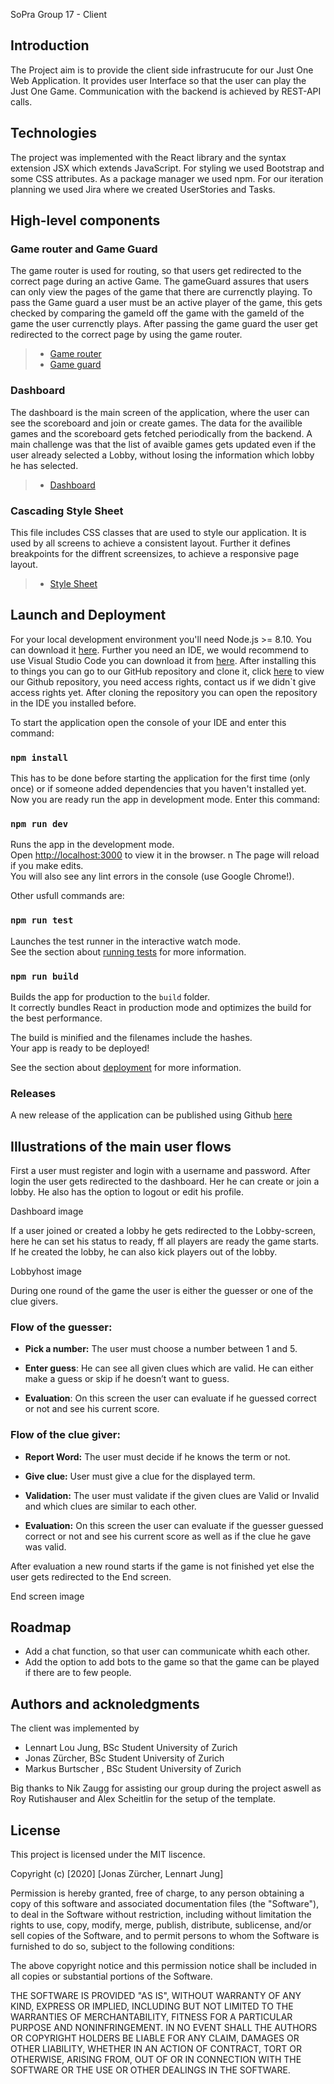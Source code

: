 SoPra Group 17 - Client 


## Introduction

The Project aim is to provide the client side infrastrucute for our Just One Web Application. It provides user Interface so that the user can play the Just One Game. Communication with the backend is achieved by REST-API calls. 

## Technologies

The project was implemented with the React library and the syntax extension JSX which extends JavaScript. For styling we used Bootstrap and some CSS attributes. As a package manager we used npm. For our iteration planning we used Jira where we created UserStories and Tasks. 

## High-level components

### Game router and Game Guard
The game router is used for routing, so that users get redirected to the correct page during an active Game. The gameGuard assures that users can only view the pages of the game that there are currenctly playing. To pass the Game guard a user must be an active player of the game, this gets checked by comparing the gameId off the game with the gameId of the game the user currenctly plays. After passing the game guard the user get redirected to the correct page by using the game router. 
> - [Game router](https://github.com/SOPRA-Group-17/sopra-fs-20-group17-client/blob/master/src/components/shared/routers/GameRouter.js)
> - [Game guard](https://github.com/SOPRA-Group-17/sopra-fs-20-group17-client/blob/master/src/components/shared/routeProtectors/GameGuard.js)
 
### Dashboard
The dashboard is the main screen of the application, where the user can see the scoreboard and join or create games. The data for the availible games and the scoreboard gets fetched periodically from the backend. A main challenge was that the list of avaible games gets updated even if the user already selected a Lobby, without losing the information which lobby he has selected. 
> - [Dashboard](https://github.com/SOPRA-Group-17/sopra-fs-20-group17-client/blob/master/src/components/dashboard/Dashboard.js)


### Cascading Style Sheet
This file includes CSS classes that are used to style our application. It is used by all screens to achieve a consistent layout. Further it defines breakpoints for the diffrent screensizes, to achieve a responsive page layout. 
> - [Style Sheet](https://github.com/SOPRA-Group-17/sopra-fs-20-group17-client/blob/master/src/index.css)


## Launch and Deployment 

For your local development environment you'll need Node.js >= 8.10. You can download it [here](https://nodejs.org).
Further you need an IDE, we would recommend to use Visual Studio Code you can download it from [here](https://code.visualstudio.com/Download).
After installing this to things you can go to our GitHub repository and clone it, click [here](https://github.com/SOPRA-Group-17/sopra-fs-20-group17-client) to view our Github repository, you need access rights, contact us if we didn`t give access rights yet. After cloning the repository you can open the repository in the IDE you installed before. 

To start the application open the console of your IDE and enter this command:

### `npm install`

This has to be done before starting the application for the first time (only once) or if someone added dependencies that you haven't installed yet. 
Now you are ready run the app in development mode. Enter this command: 

### `npm run dev`

Runs the app in the development mode.<br>
Open [http://localhost:3000](http://localhost:3000) to view it in the browser.
n
The page will reload if you make edits.<br>
You will also see any lint errors in the console (use Google Chrome!).

Other usfull commands are:

### `npm run test`

Launches the test runner in the interactive watch mode.<br>
See the section about [running tests](https://facebook.github.io/create-react-app/docs/running-tests) for more information.

### `npm run build`

Builds the app for production to the `build` folder.<br>
It correctly bundles React in production mode and optimizes the build for the best performance.

The build is minified and the filenames include the hashes.<br>
Your app is ready to be deployed!

See the section about [deployment](https://facebook.github.io/create-react-app/docs/deployment) for more information.

### Releases
A new release of the application can be published using Github [here](https://github.com/SOPRA-Group-17/sopra-fs-20-group17-client/releases)

## Illustrations of the main user flows

First a user must register and login with a username and password. 
After login the user gets redirected to the dashboard. Her he can create or join a lobby. He also has the option to logout or edit his profile.

Dashboard image

 If a user joined or created a lobby he gets redirected to the Lobby-screen, here he can set his status to ready, ff all players are ready the game starts.  If he created the lobby, he can also kick players out of the lobby. 

Lobbyhost image

During one round of the game the user is either the guesser or one of the clue givers. 

### Flow of the guesser:
* **Pick a number:** The user must choose a number between 1 and 5.

* **Enter guess**: He can see all given clues which are valid. He can either make a guess or skip if he doesn’t want to guess. 

* **Evaluation**: On this screen the user can evaluate if he guessed correct or not and see his current score. 

### Flow of the clue giver:
* **Report Word:** The user must decide if he knows the term or not.

* **Give clue:** User must give a clue for the displayed term.

* **Validation:** The user must validate if the given clues are Valid or Invalid and which clues are similar to each other. 

* **Evaluation:** On this screen the user can evaluate if the guesser guessed correct or not and see his current score as well as if the clue he gave was valid. 

After evaluation a new round starts if the game is not finished yet else the user gets redirected to the End screen.

End screen image

## Roadmap

* Add a chat function, so that user can communicate whith each other.
* Add the option to add bots to the game so that the game can be played if there are to few people. 

## Authors and acknoledgments

The client was implemented by 
* Lennart Lou Jung, BSc Student University of Zurich
* Jonas Zürcher, BSc Student University of Zurich
* Markus Burtscher , BSc Student University of Zurich

Big thanks to Nik Zaugg for assisting our group during the project aswell as Roy Rutishauser and Alex Scheitlin for the setup of the template. 

## License

This project is licensed under the MIT liscence. 

Copyright (c) [2020] [Jonas Zürcher, Lennart Jung]

Permission is hereby granted, free of charge, to any person obtaining a copy of this software and associated documentation files (the "Software"), to deal in the Software without restriction, including without limitation the rights to use, copy, modify, merge, publish, distribute, sublicense, and/or sell copies of the Software, and to permit persons to whom the Software is furnished to do so, subject to the following conditions:

The above copyright notice and this permission notice shall be included in all copies or substantial portions of the Software.

THE SOFTWARE IS PROVIDED "AS IS", WITHOUT WARRANTY OF ANY KIND, EXPRESS OR IMPLIED, INCLUDING BUT NOT LIMITED TO THE WARRANTIES OF MERCHANTABILITY, FITNESS FOR A PARTICULAR PURPOSE AND NONINFRINGEMENT. IN NO EVENT SHALL THE AUTHORS OR COPYRIGHT HOLDERS BE LIABLE FOR ANY CLAIM, DAMAGES OR OTHER LIABILITY, WHETHER IN AN ACTION OF CONTRACT, TORT OR OTHERWISE, ARISING FROM, OUT OF OR IN CONNECTION WITH THE SOFTWARE OR THE USE OR OTHER DEALINGS IN THE SOFTWARE.





